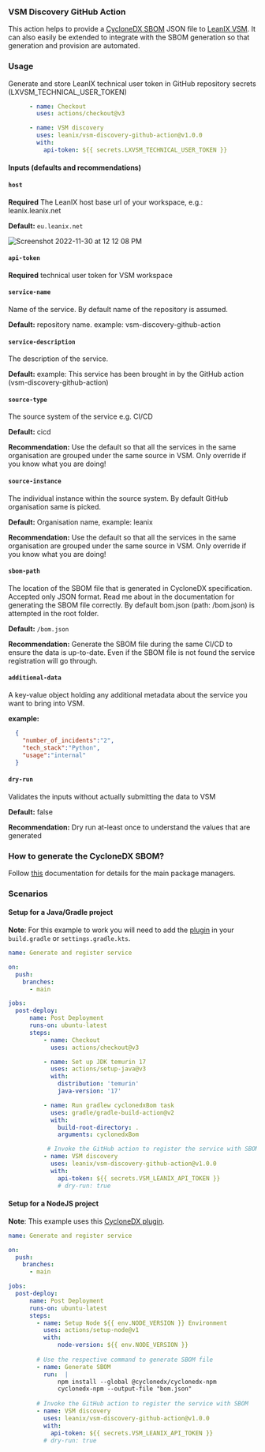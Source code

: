 ### VSM Discovery GitHub Action
This action helps to provide a [CycloneDX SBOM](https://cyclonedx.org/specification/overview/) JSON file to [LeanIX VSM](https://docs-vsm.leanix.net/docs/software-bill-of-materials). It can also easily be extended to integrate with the SBOM generation so that generation and provision are automated.

### Usage

Generate and store LeanIX technical user token in GitHub repository secrets (LXVSM_TECHNICAL_USER_TOKEN)

```yaml
      - name: Checkout
        uses: actions/checkout@v3

      - name: VSM discovery
        uses: leanix/vsm-discovery-github-action@v1.0.0
        with:
          api-token: ${{ secrets.LXVSM_TECHNICAL_USER_TOKEN }}
```

#### Inputs (defaults and recommendations)

#### `host`
**Required** The LeanIX host base url of your workspace, e.g.: leanix.leanix.net

**Default:** `eu.leanix.net`

![Screenshot 2022-11-30 at 12 12 08 PM](https://user-images.githubusercontent.com/64901333/204726299-1d41de31-5cce-43cd-a684-314e77a4dcf0.png)

#### `api-token`
**Required** technical user token for VSM workspace

#### `service-name`
Name of the service. By default name of the repository is assumed.

**Default:** repository name. example: vsm-discovery-github-action

#### `service-description`
The description of the service.

**Default:** example: This service has been brought in by the GitHub action (vsm-discovery-github-action)

#### `source-type`
The source system of the service e.g. CI/CD

**Default:** cicd

**Recommendation:** Use the default so that all the services in the same organisation are grouped under the same source in VSM. Only override if you know what you are doing!

#### `source-instance`
The individual instance within the source system. By default GitHub organisation same is picked.

**Default:** Organisation name, example: leanix

**Recommendation:** Use the default so that all the services in the same organisation are grouped under the same source in VSM. Only override if you know what you are doing!

#### `sbom-path`
The location of the SBOM file that is generated in CycloneDX specification. Accepted only JSON format. Read me about in the documentation for generating the SBOM file correctly. By default bom.json (path: /bom.json) is attempted in the root folder.

**Default:** `/bom.json`

**Recommendation:** Generate the SBOM file during the same CI/CD to ensure the data is up-to-date. Even if the SBOM file is not found the service registration will go through.

#### `additional-data`
A key-value object holding any additional metadata about the service you want to bring into VSM.

**example:** 
```json
  {
    "number_of_incidents":"2",
    "tech_stack":"Python",
    "usage":"internal"
  }
```

#### `dry-run`
Validates the inputs without actually submitting the data to VSM

**Default:** false

**Recommendation:** Dry run at-least once to understand the values that are generated


### How to generate the CycloneDX SBOM?
Follow [this](https://docs-vsm.leanix.net/docs/setting-up-the-cyclonedx-sbom-generation) documentation for details for the main package managers.

 ### Scenarios

 #### Setup for a Java/Gradle project

**Note**: For this example to work you will need to add the [plugin](https://docs-vsm.leanix.net/docs/setting-up-the-cyclonedx-sbom-generation#gradle--kotlin) in your `build.gradle` or `settings.gradle.kts`.

```yaml
name: Generate and register service

on:
  push:
    branches:
      - main

jobs:
  post-deploy:
      name: Post Deployment
      runs-on: ubuntu-latest
      steps:
          - name: Checkout
            uses: actions/checkout@v3

          - name: Set up JDK temurin 17
            uses: actions/setup-java@v3
            with:
              distribution: 'temurin'
              java-version: '17'

          - name: Run gradlew cyclonedxBom task
            uses: gradle/gradle-build-action@v2
            with:
              build-root-directory: .
              arguments: cyclonedxBom

           # Invoke the GitHub action to register the service with SBOM
          - name: VSM discovery
            uses: leanix/vsm-discovery-github-action@v1.0.0
            with:
              api-token: ${{ secrets.VSM_LEANIX_API_TOKEN }}
              # dry-run: true
```

#### Setup for a NodeJS project

**Note**: This example uses this [CycloneDX plugin](https://docs-vsm.leanix.net/docs/setting-up-the-cyclonedx-sbom-generation#npm).

```yaml
name: Generate and register service

on:
  push:
    branches:
      - main

jobs:
  post-deploy:
      name: Post Deployment
      runs-on: ubuntu-latest
      steps:
        - name: Setup Node ${{ env.NODE_VERSION }} Environment
          uses: actions/setup-node@v1
          with:
              node-version: ${{ env.NODE_VERSION }}
        
        # Use the respective command to generate SBOM file
        - name: Generate SBOM
          run:  |
              npm install --global @cyclonedx/cyclonedx-npm
              cyclonedx-npm --output-file "bom.json"
        
        # Invoke the GitHub action to register the service with SBOM
        - name: VSM discovery
          uses: leanix/vsm-discovery-github-action@v1.0.0
          with:
            api-token: ${{ secrets.VSM_LEANIX_API_TOKEN }}
          # dry-run: true
```
